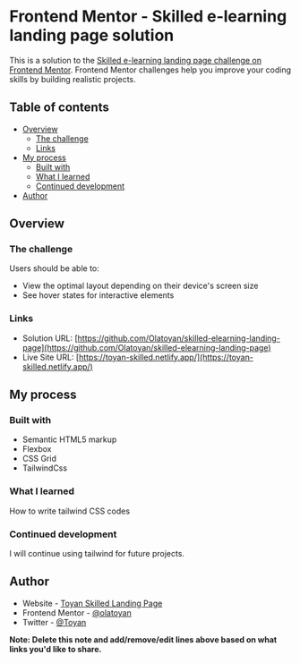 # Frontend Mentor - Skilled e-learning landing page solution

This is a solution to the [Skilled e-learning landing page challenge on Frontend Mentor](https://www.frontendmentor.io/challenges/skilled-elearning-landing-page-S1ObDrZ8q). Frontend Mentor challenges help you improve your coding skills by building realistic projects.

## Table of contents

- [Overview](#overview)
  - [The challenge](#the-challenge)
  - [Links](#links)
- [My process](#my-process)
  - [Built with](#built-with)
  - [What I learned](#what-i-learned)
  - [Continued development](#continued-development)
- [Author](#author)

## Overview

### The challenge

Users should be able to:

- View the optimal layout depending on their device's screen size
- See hover states for interactive elements

### Links

- Solution URL: [https://github.com/Olatoyan/skilled-elearning-landing-page](https://github.com/Olatoyan/skilled-elearning-landing-page)
- Live Site URL: [https://toyan-skilled.netlify.app/](https://toyan-skilled.netlify.app/)

## My process

### Built with

- Semantic HTML5 markup
- Flexbox
- CSS Grid
- TailwindCss

### What I learned

How to write tailwind CSS codes

### Continued development

I will continue using tailwind for future projects.

## Author

- Website - [Toyan Skilled Landing Page](https://toyan-skilled.netlify.app/)
- Frontend Mentor - [@olatoyan](https://www.frontendmentor.io/profile/olatoyan)
- Twitter - [@Toyan](https://www.twitter.com/_annonnymouss_)

**Note: Delete this note and add/remove/edit lines above based on what links you'd like to share.**
